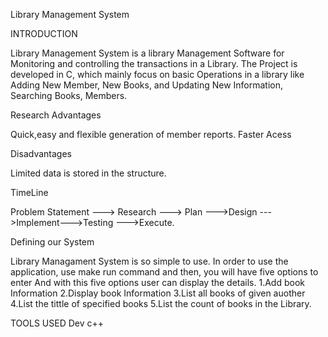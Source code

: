 Library Management System

INTRODUCTION

Library Management System is a library Management Software for Monitoring and controlling the transactions in a Library. The Project is developed in C, which mainly focus on basic Operations in a library like Adding New Member, New Books, and Updating New Information, Searching Books, Members.

Research
Advantages

Quick,easy and flexible generation of member reports.
Faster Acess

Disadvantages

Limited data is stored in the structure.

TimeLine

Problem Statement ---> Research ---> Plan --->Design --->Implement--->Testing --->Execute.

Defining our System


Library Managament System is so simple to use. In order to use the application, use make run command and then, you will have five options to enter And with this five options user can display the details.
1.Add book Information
2.Display book Information
3.List all books of given auother
4.List the tittle of specified books
5.List the count of books in the Library.

TOOLS USED
 Dev c++
 
